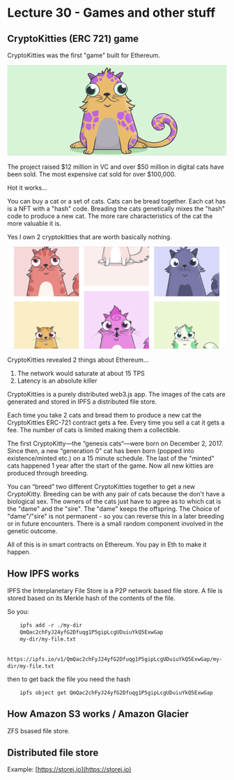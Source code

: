 
<style>
.pagebreak { page-break-before: always; }
.half { height: 200px; }
</style>
<style>
.pagebreak { page-break-before: always; }
.half { height: 200px; }
.markdown-body {
	font-size: 12px;
}
.markdown-body td {
	font-size: 12px;
}
</style>


# Lecture 30 - Games and other stuff

## CryptoKitties (ERC 721) game

CryptoKitties was the first "game" built for Ethereum.

![CryptoKitties.png](CryptoKitties.png)

The project raised $12 million in VC and over $50 million in
digital cats have been sold.  The most expensive cat sold for
over $100,000.

Hot it works...

You can buy a cat or a set of cats.   Cats can be bread together.
Each cat has is a NFT with a "hash" code.  Breading the cats
genetically mixes the "hash" code to produce a new cat.   The 
more rare characteristics of the cat the more valuable it is.

Yes I own 2 cryptokitties that are worth basically nothing.

![CryptoKitties2.png](CryptoKitties2.png)

CryptoKitties revealed 2 things about Ethereum...

1. The network would saturate at about 15 TPS
2. Latency is an absolute killer

CryptoKitties is a purely distributed web3.js app.  The images
of the cats are generated and stored in IPFS a distributed
file store.

Each time you take 2 cats and bread them to produce a new cat
the CryptoKitties ERC-721 contract gets a fee.   Every time you
sell a cat it gets a fee.  The number of cats is limited 
making them a collectible.

The first CryptoKitty—the “genesis cats“—were born on December 2, 2017.
Since then, a new “generation 0” cat has been born (popped into existence/minted etc.) on a 15 minute schedule.
The last of the "minted" cats happened 1 year after the start of the game.
Now all new kitties are produced through breeding.

You can “breed” two different CryptoKitties together to get a new CryptoKitty.
Breeding can be with any pair of cats because the don't have a biological sex.
The owners of the cats just have to agree as to which cat is the "dame" and the "sire".
The "dame" keeps the offspring.  The Choice of "dame"/"sire" is not permanent - so you
can reverse this in a later breeding or in future encounters.   There is a small
random component involved in the genetic outcome.

All of this is in smart contracts on Ethereum.  You pay in Eth to make it happen.

## How IPFS works 

IPFS the Interplanetary File Store is a P2P network based file store.  A file is stored based on its Merkle hash
of the contents of the file.

So you:

```
	ipfs add -r ./my-dir
	QmQac2chFyJ24yfG2Dfuqg1P5gipLcgUDuiuYkQ5ExwGap
	my-dir/my-file.txt
```

```
	https://ipfs.io/v1/QmQac2chFyJ24yfG2Dfuqg1P5gipLcgUDuiuYkQ5ExwGap/my-dir/my-file.txt
```

then to get back the file you need the hash

```
	ipfs object get QmQac2chFyJ24yfG2Dfuqg1P5gipLcgUDuiuYkQ5ExwGap
```

## How Amazon S3 works / Amazon Glacier

ZFS bsased file store.

## Distributed file store

Example: [https://storej.io](https://storej.io)




